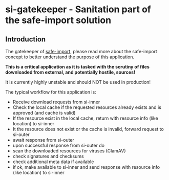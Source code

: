 # si-gatekeeper - Sanitation part of the safe-import solution
## Introduction
The gatekeeper of [safe-import](http://github.com/cyops-se/safe-import/README.md), please read more about the safe-import concept to better understand the purpose of this application.

**This is a critical application as it is tasked with the scrutiny of files downloaded from external, and potentially hostile, sources!**

It is currently highly unstable and should NOT be used in production!

The typical workflow for this application is:

- Receive download requests from si-inner
- Check the local cache if the requested resources already exists and is approved (and cache is valid)
- If the resource exist in the local cache, return with resource info (like location) to si-inner
- It the resource does not exist or the cache is invalid, forward request to si-outer
 - await response from si-outer
 - upon successful response from si-outer do
  - scan the downloaded resources for viruses (ClamAV)
  - check signatures and checksums
  - check additional meta data if available
  - if ok, make available to si-inner and send response with resource info (like location) to si-inner
